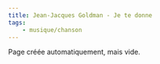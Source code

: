 ```yaml
---
title: Jean-Jacques Goldman - Je te donne
tags:
    - musique/chanson
---
```


Page créée automatiquement, mais vide.
